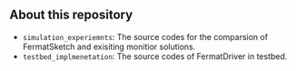 ## About this repository
- `simulation_experiemnts`: The source codes for the comparsion of FermatSketch and exisiting monitior solutions.
- `testbed_implmenetation`: The source codes of FermatDriver in testbed.
